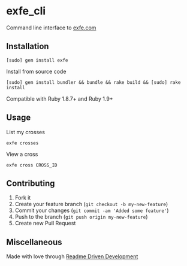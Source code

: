 # exfe_cli

Command line interface to [exfe.com](https://exfe.com/)

## Installation

    [sudo] gem install exfe

Install from source code

    [sudo] gem install bundler && bundle && rake build && [sudo] rake install

Compatible with Ruby 1.8.7+ and Ruby 1.9+

## Usage

List my crosses

    exfe crosses

View a cross

    exfe cross CROSS_ID

## Contributing

1. Fork it
2. Create your feature branch (`git checkout -b my-new-feature`)
3. Commit your changes (`git commit -am 'Added some feature'`)
4. Push to the branch (`git push origin my-new-feature`)
5. Create new Pull Request

## Miscellaneous

Made with love through [Readme Driven Development](http://tom.preston-werner.com/2010/08/23/readme-driven-development.html)
